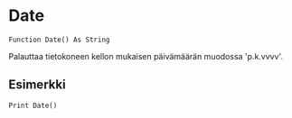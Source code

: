 <!--time-->
Date
====

```eppabasic
Function Date() As String
```

Palauttaa tietokoneen kellon mukaisen päivämäärän muodossa 'p.k.vvvv'.

Esimerkki
---------
```eppabasic
Print Date()
```
